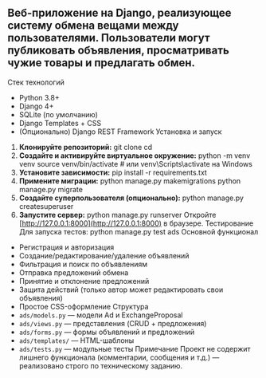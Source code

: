 Веб-приложение на Django, реализующее систему обмена вещами между пользователями. Пользователи могут публиковать объявления, просматривать чужие товары и предлагать обмен.
---
Стек технологий
- Python 3.8+
- Django 4+
- SQLite (по умолчанию)
- Django Templates + CSS
- (Опционально) Django REST Framework
Установка и запуск
1. **Клонируйте репозиторий:**
git clone <repo-url>
cd <project-name>
2. **Создайте и активируйте виртуальное окружение:**
python -m venv venv
source venv/bin/activate  # или venv\Scripts\activate на Windows
3. **Установите зависимости:**
pip install -r requirements.txt
4. **Примените миграции:**
python manage.py makemigrations
python manage.py migrate
5. **Создайте суперпользователя (опционально):**
python manage.py createsuperuser
6. **Запустите сервер:**
python manage.py runserver
Откройте [http://127.0.0.1:8000](http://127.0.0.1:8000) в браузере.
Тестирование
Для запуска тестов:
python manage.py test ads
Основной функционал
- Регистрация и авторизация
- Создание/редактирование/удаление объявлений
- Фильтрация и поиск по объявлениям
- Отправка предложений обмена
- Принятие и отклонение предложений
- Защита действий (только автор может редактировать свои объявления)
- Простое CSS-оформление
Структура
- `ads/models.py` — модели Ad и ExchangeProposal
- `ads/views.py` — представления (CRUD + предложения)
- `ads/forms.py` — формы объявлений и предложений
- `ads/templates/` — HTML-шаблоны
- `ads/tests.py` — модульные тесты
Примечание
Проект не содержит лишнего функционала (комментарии, сообщения и т.д.) — реализовано строго по техническому заданию.
